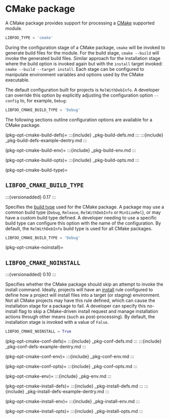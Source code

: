 # CMake package

A CMake package provides support for processing a [CMake][cmake] supported
module.

```python
LIBFOO_TYPE = 'cmake'
```

During the configuration stage of a CMake package, `cmake` will be invoked to
generate build files for the module. For the build stage, `cmake --build` will
invoke the generated build files. Similar approach for the installation stage
where the build option is invoked again but with the `install` target invoked:
`cmake --build --target install`. Each stage can be configured to manipulate
environment variables and options used by the CMake executable.

The default configuration built for projects is `RelWithDebInfo`. A developer
can override this option by explicitly adjusting the configuration option
`--config` to, for example, `Debug`:

```python
LIBFOO_CMAKE_BUILD_TYPE = 'Debug'
```

The following sections outline configuration options are available for a CMake
package.

(pkg-opt-cmake-build-defs)=
:::{include} _pkg-build-defs.md
:::
:::{include} _pkg-build-defs-example-dentry.md
:::

(pkg-opt-cmake-build-env)=
:::{include} _pkg-build-env.md
:::

(pkg-opt-cmake-build-opts)=
:::{include} _pkg-build-opts.md
:::

(pkg-opt-cmake-build-type)=
## `LIBFOO_CMAKE_BUILD_TYPE`

:::{versionadded} 0.17
:::

Specifies the [build type][cmake-build-type] used for the CMake package.
A package may use a common build type (`Debug`, `Release`, `RelWithDebInfo`
or `MinSizeRel`), or may have a custom build type defined. A developer
needing to use a specific build type can configure this option with the
name of the configuration. By default, the `RelWithDebInfo` build type is
used for all CMake packages.

```python
LIBFOO_CMAKE_BUILD_TYPE = 'Debug'
```

(pkg-opt-cmake-noinstall)=
## `LIBFOO_CMAKE_NOINSTALL`

:::{versionadded} 0.10
:::

Specifies whether the CMake package should skip an attempt to invoke the
install command. Ideally, projects will have an [install][cmake-install]
rule configured to define how a project will install files into a target (or
staging) environment. Not all CMake projects may have this rule defined, which
can cause the installation stage for a package to fail. A developer can
specify this no-install flag to skip a CMake-driven install request and
manage installation actions through other means (such as post-processing).
By default, the installation stage is invoked with a value of `False`.

```python
LIBFOO_CMAKE_NOINSTALL = True
```

(pkg-opt-cmake-conf-defs)=
:::{include} _pkg-conf-defs.md
:::
:::{include} _pkg-conf-defs-example-dentry.md
:::

(pkg-opt-cmake-conf-env)=
:::{include} _pkg-conf-env.md
:::

(pkg-opt-cmake-conf-opts)=
:::{include} _pkg-conf-opts.md
:::

(pkg-opt-cmake-env)=
:::{include} _pkg-env.md
:::

(pkg-opt-cmake-install-defs)=
:::{include} _pkg-install-defs.md
:::
:::{include} _pkg-install-defs-example-dentry.md
:::

(pkg-opt-cmake-install-env)=
:::{include} _pkg-install-env.md
:::

(pkg-opt-cmake-install-opts)=
:::{include} _pkg-install-opts.md
:::


[cmake-build-type]: https://cmake.org/cmake/help/latest/variable/CMAKE_BUILD_TYPE.html
[cmake-install]: https://cmake.org/cmake/help/latest/command/install.html
[cmake]: https://cmake.org/

